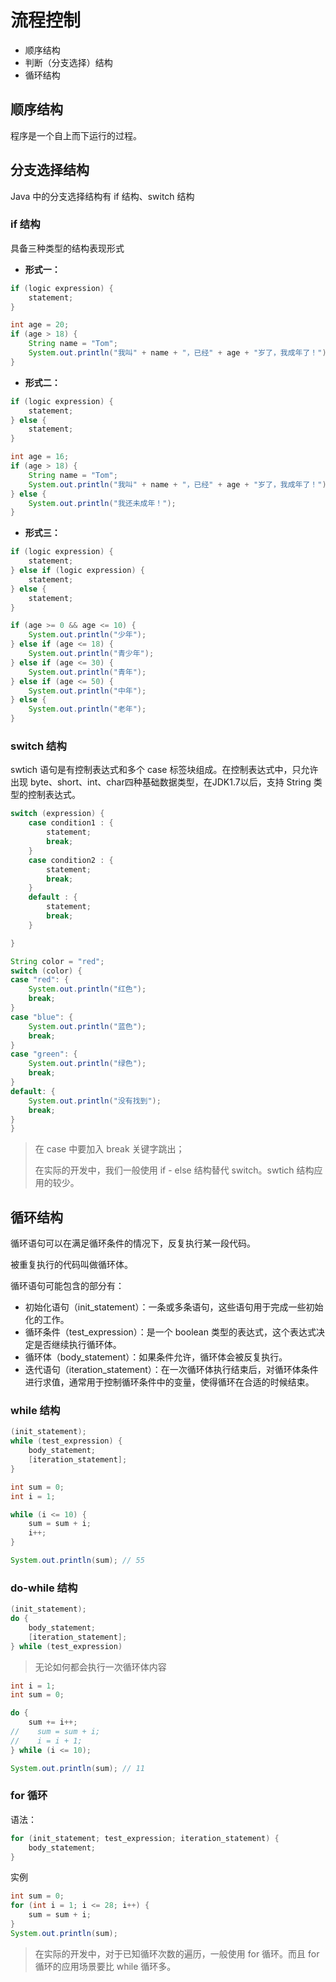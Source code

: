 # 流程控制

* 顺序结构
* 判断（分支选择）结构
* 循环结构

## 顺序结构

程序是一个自上而下运行的过程。

## 分支选择结构

Java 中的分支选择结构有 if 结构、switch 结构

### if 结构

具备三种类型的结构表现形式

* **形式一：**

```java
if (logic expression) {
    statement;
}
```

```java
int age = 20;
if (age > 18) {
    String name = "Tom";
    System.out.println("我叫" + name + "，已经" + age + "岁了，我成年了！");
}
```

* **形式二：**

```java
if (logic expression) {
    statement;
} else {
    statement;
}
```

```java
int age = 16;
if (age > 18) {
    String name = "Tom";
    System.out.println("我叫" + name + "，已经" + age + "岁了，我成年了！");
} else {
    System.out.println("我还未成年！");
}
```

* **形式三：**

```java
if (logic expression) {
    statement;
} else if (logic expression) {
    statement;
} else {
    statement;
}
```

```java
if (age >= 0 && age <= 10) {
    System.out.println("少年");
} else if (age <= 18) {
    System.out.println("青少年");
} else if (age <= 30) {
    System.out.println("青年");
} else if (age <= 50) {
    System.out.println("中年");
} else {
    System.out.println("老年");
}
```

### switch 结构

swtich 语句是有控制表达式和多个 case 标签块组成。在控制表达式中，只允许出现 byte、short、int、char四种基础数据类型，在JDK1.7以后，支持 String 类型的控制表达式。

```java
switch (expression) {
    case condition1 : {
        statement;
        break;
    }
    case condition2 : {
        statement;
        break;
    }
    default : {
        statement;
        break;
    }

}
```

```java
String color = "red";
switch (color) {
case "red": {
    System.out.println("红色");
    break;
}
case "blue": {
    System.out.println("蓝色");
    break;
}
case "green": {
    System.out.println("绿色");
    break;
}
default: {
    System.out.println("没有找到");
    break;
}
}
```

> 在 case 中要加入 break 关键字跳出；
>
> 在实际的开发中，我们一般使用 if - else 结构替代 switch。swtich 结构应用的较少。

## 循环结构

循环语句可以在满足循环条件的情况下，反复执行某一段代码。

被重复执行的代码叫做循环体。

循环语句可能包含的部分有：

* 初始化语句（init\_statement）：一条或多条语句，这些语句用于完成一些初始化的工作。
* 循环条件（test\_expression）：是一个 boolean 类型的表达式，这个表达式决定是否继续执行循环体。
* 循环体（body\_statement）：如果条件允许，循环体会被反复执行。
* 迭代语句（iteration\_statement）：在一次循环体执行结束后，对循环体条件进行求值，通常用于控制循环条件中的变量，使得循环在合适的时候结束。

### while 结构

```java
(init_statement);
while (test_expression) {
    body_statement;
    [iteration_statement];
}
```

```java
int sum = 0;
int i = 1;

while (i <= 10) {
    sum = sum + i;
    i++;
}

System.out.println(sum); // 55
```

### do-while 结构

```java
(init_statement);
do {
    body_statement;
    [iteration_statement];
} while (test_expression)
```

> 无论如何都会执行一次循环体内容

```java
int i = 1;
int sum = 0;

do {
    sum += i++;
//    sum = sum + i;
//    i = i + 1;
} while (i <= 10);

System.out.println(sum); // 11
```

### for 循环

语法：

```java
for (init_statement; test_expression; iteration_statement) {
    body_statement;
}
```

实例

```java
int sum = 0;
for (int i = 1; i <= 28; i++) {
	sum = sum + i;
}
System.out.println(sum);
```

> 在实际的开发中，对于已知循环次数的遍历，一般使用 for 循环。而且 for 循环的应用场景要比 while 循环多。



